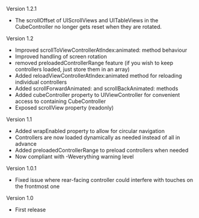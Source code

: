 Version 1.2.1

- The scrollOffset of UIScrollViews and UITableViews in the CubeController no longer gets reset when they are rotated.

Version 1.2

- Improved scrollToViewControllerAtIndex:animated: method behaviour
- Improved handling of screen rotation
- removed preloadedControllerRange feature (if you wish to keep controllers loaded, just store them in an array)
- Added reloadViewControllerAtIndex:animated method for reloading individual controllers
- Added scrollForwardAnimated: and scrollBackAnimated: methods
- Added cubeController property to UIViewController for convenient access to containing CubeController
- Exposed scrollView property (readonly)

Version 1.1

- Added wrapEnabled property to allow for circular navigation
- Controllers are now loaded dynamically as needed instead of all in advance
- Added preloadedControllerRange to preload controllers when needed
- Now compliant with -Weverything warning level

Version 1.0.1

- Fixed issue where rear-facing controller could interfere with touches on the frontmost one

Version 1.0

- First release